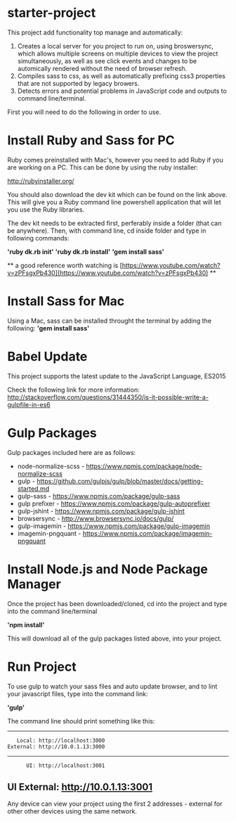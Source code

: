 # starter-project

This project add functionality top manage and automatically:

1. Creates a local server for you project to run on, using broswersync, which allows multiple screens on multiple devices to view the project simultaneously, as well as see click events and changes to be automically rendered without the need of browser refresh. 
2. Compiles sass to css, as well as automatically prefixing css3 properties that are not supported by legacy browers.
3. Detects errors and potential problems in JavaScript code and outputs to command line/terminal.

First you will need to do the following in order to use.

# Install Ruby and Sass for PC

Ruby comes preinstalled with Mac's, however you need to add Ruby if you are working on a PC. This can be done by using the ruby installer:

http://rubyinstaller.org/

You should also download the dev kit which can be found on the link above. This will give you a Ruby command line powershell application that will let you use the Ruby libraries.

The dev kit needs to be extracted first, perferably inside a folder (that can be anywhere). Then, with command line, cd inside folder and type in following commands:

**'ruby dk.rb init'**
**'ruby dk.rb install'**
**'gem install sass'**

** a good reference worth watching is [https://www.youtube.com/watch?v=zPFsgxPb430](https://www.youtube.com/watch?v=zPFsgxPb430) **

# Install Sass for Mac

Using a Mac, sass can be installed throught the terminal by adding the following: **'gem install sass'**

# Babel Update

This project supports the latest update to the JavaScript Language, ES2015

Check the following link for more information:
http://stackoverflow.com/questions/31444350/is-it-possible-write-a-gulpfile-in-es6

# Gulp Packages

Gulp packages included here are as follows:

* node-normalize-scss - https://www.npmjs.com/package/node-normalize-scss
* gulp 								- https://github.com/gulpjs/gulp/blob/master/docs/getting-started.md
* gulp-sass						- https://www.npmjs.com/package/gulp-sass
* gulp prefixer 			- https://www.npmjs.com/package/gulp-autoprefixer
* gulp-jshint 				- https://www.npmjs.com/package/gulp-jshint
* browsersync 				- http://www.browsersync.io/docs/gulp/
* gulp-imagemin				- https://www.npmjs.com/package/gulp-imagemin
* imagemin-pngquant 	- https://www.npmjs.com/package/imagemin-pngquant


# Install Node.js and Node Package Manager

Once the project has been downloaded/cloned, cd into the project and type into the command line/terminal 

**'npm install'** 

This will download all of the gulp packages listed above, into your project.



# Run Project

To use gulp to watch your sass files and auto update browser, and to lint your javascript files, type into the command link:

**'gulp'**

The command line should print something like this:

 ----------------------------------
       Local: http://localhost:3000
    External: http://10.0.1.13:3000
 ----------------------------------
          UI: http://localhost:3001
 UI External: http://10.0.1.13:3001
 ----------------------------------

 Any device can view your project using the first 2 addresses - external for other other devices using the same network.

